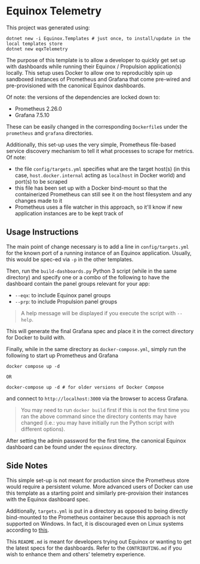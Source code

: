 # Equinox Telemetry

This project was generated using:

    dotnet new -i Equinox.Templates # just once, to install/update in the local templates store
    dotnet new eqxTelemetry

The purpose of this template is to allow a developer to quickly get set up with dashboards while running their Equinox /
Propulsion application(s) locally. This setup uses Docker to allow one to reproducibly spin up sandboxed instances of
Prometheus and Grafana that come pre-wired and pre-provisioned with the canonical Equinox dashboards.

Of note: the versions of the dependencies are locked down to:

* Prometheus 2.26.0
* Grafana 7.5.10

These can be easily changed in the corresponding `Dockerfile`s under the `prometheus` and `grafana` directories.

Additionally, this set-up uses the very simple, Prometheus file-based service discovery mechanism to tell it what
processes to scrape for metrics. Of note:

* the file `config/targets.yml` specifies what are the target host(s) (in this case, `host.docker.internal` acting as
  `localhost` in Docker world) and port(s) to be scraped
* this file has been set up with a Docker bind-mount so that the containerized Prometheus can still see it on the host
  filesystem and any changes made to it
* Prometheus uses a file watcher in this approach, so it'll know if new application instances are to be kept track of

## Usage Instructions

The main point of change necessary is to add a line in `config/targets.yml` for the known port of a running instance of
an Equinox application. Usually, this would be spec-ed via `-p` in the other templates.

Then, run the `build-dashboards.py` Python 3 script (while in the same directory) and specify one or a combo of the
following to have the dashboard contain the panel groups relevant for your app:

* `--eqx`: to include Equinox panel groups
* `--prp`: to include Propulsion panel groups

> A help message will be displayed if you execute the script with `--help`.

This will generate the final Grafana spec and place it in the correct directory for Docker to build with.

Finally, while in the same directory as `docker-compose.yml`, simply run the following to start up Prometheus and
Grafana

```
docker compose up -d

OR

docker-compose up -d # for older versions of Docker Compose
```

and connect to `http://localhost:3000` via the browser to access Grafana.

> You may need to run `docker build` first if this is not the first time you ran the above command since the directory
> contents may have changed (i.e.: you may have initially run the Python script with different options).

After setting the admin password for the first time, the canonical Equinox dashboard can be found under the `equinox`
directory.

## Side Notes

This simple set-up is not meant for production since the Prometheus store would require a persistent volume. More
advanced users of Docker can use this template as a starting point and similarly pre-provision their instances with the
Equinox dashboard spec.

Additionally, `targets.yml` is put in a directory as opposed to being directly bind-mounted to the Prometheus container
because this approach is not supported on Windows. In fact, it is discouraged even on Linux systems according to
[this](https://github.com/moby/moby/issues/30555).

This `README.md` is meant for developers trying out Equinox or wanting to get the latest specs for the dashboards. Refer
to the `CONTRIBUTING.md` if you wish to enhance them and others' telemetry experience.
